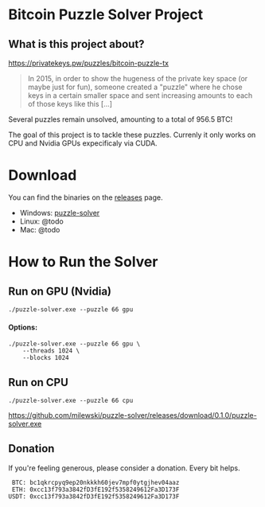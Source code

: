 # Bitcoin Puzzle Solver Project

## What is this project about?

https://privatekeys.pw/puzzles/bitcoin-puzzle-tx

> In 2015, in order to show the hugeness of the private key space (or maybe just for fun), someone created a "puzzle"
> where he chose keys in a certain smaller space and sent increasing amounts to each of those keys like this [...]

Several puzzles remain unsolved, amounting to a total of 956.5 BTC!

The goal of this project is to tackle these puzzles. Currenly it only works on CPU and Nvidia GPUs expecificaly via CUDA.

# Download

You can find the binaries on the [releases](https://github.com/milewski/puzzle-solver/releases) page. 

- Windows: [puzzle-solver](https://github.com/milewski/puzzle-solver/releases/download/0.1.0/puzzle-solver.exe)
- Linux: @todo
- Mac: @todo

# How to Run the Solver

## Run on GPU (Nvidia)

```shell
./puzzle-solver.exe --puzzle 66 gpu
```

#### Options:

```
./puzzle-solver.exe --puzzle 66 gpu \ 
    --threads 1024 \
    --blocks 1024
```

## Run on CPU

```shell
./puzzle-solver.exe --puzzle 66 cpu
```
https://github.com/milewski/puzzle-solver/releases/download/0.1.0/puzzle-solver.exe
## Donation

If you're feeling generous, please consider a donation. Every bit helps.

```
 BTC: bc1qkrcpyq9ep20nkkkh60jev7mpf0ytgjhev04aaz
 ETH: 0xcc13f793a3842fD3fE192f5358249612Fa3D173F
USDT: 0xcc13f793a3842fD3fE192f5358249612Fa3D173F
```
